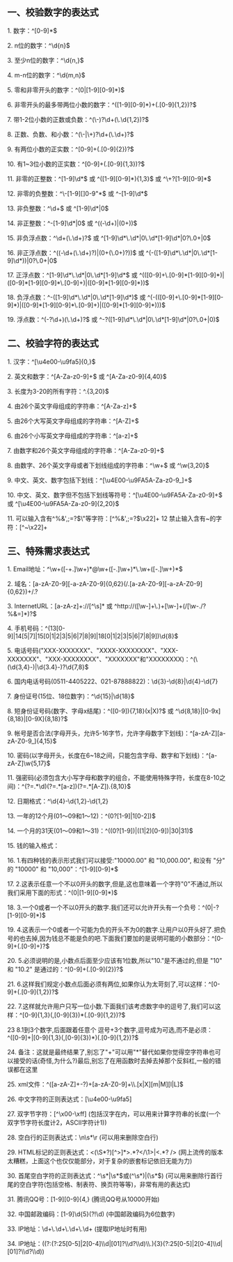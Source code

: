 <!--
 * @Description: 
 * @Version: 1.0
 * @Autor: hehaishen
 * @LastEditors: hehaishen
 * @Date: 2021-03-15 15:05:39
 * @LastEditTime: 2021-03-15 15:06:21
-->
<div id="content_views" class="htmledit_views">
                    <h2><a name="t0"></a><a name="t0"></a>一、校验数字的表达式</h2> 
<p>1. 数字：^[0-9]*$</p> 
<p>2. n位的数字：^\d{n}$</p> 
<p>3. 至少n位的数字：^\d{n,}$</p> 
<p>4. m-n位的数字：^\d{m,n}$</p> 
<p>5. 零和非零开头的数字：^(0|[1-9][0-9]*)$</p> 
<p>6. 非零开头的最多带两位小数的数字：^([1-9][0-9]*)+(.[0-9]{1,2})?$</p> 
<p>7. 带1-2位小数的正数或负数：^(\-)?\d+(\.\d{1,2})?$</p> 
<p>8. 正数、负数、和小数：^(\-|\+)?\d+(\.\d+)?$</p> 
<p>9. 有两位小数的正实数：^[0-9]+(.[0-9]{2})?$</p> 
<p>10. 有1~3位小数的正实数：^[0-9]+(.[0-9]{1,3})?$</p> 
<p>11. 非零的正整数：^[1-9]\d*$ 或 ^([1-9][0-9]*){1,3}$ 或 ^\+?[1-9][0-9]*$</p> 
<p>12. 非零的负整数：^\-[1-9][]0-9"*$ 或 ^-[1-9]\d*$</p> 
<p>13. 非负整数：^\d+$ 或 ^[1-9]\d*|0$</p> 
<p>14. 非正整数：^-[1-9]\d*|0$ 或 ^((-\d+)|(0+))$</p> 
<p>15. 非负浮点数：^\d+(\.\d+)?$ 或 ^[1-9]\d*\.\d*|0\.\d*[1-9]\d*|0?\.0+|0$</p> 
<p>16. 非正浮点数：^((-\d+(\.\d+)?)|(0+(\.0+)?))$ 或 ^(-([1-9]\d*\.\d*|0\.\d*[1-9]\d*))|0?\.0+|0$</p> 
<p>17. 正浮点数：^[1-9]\d*\.\d*|0\.\d*[1-9]\d*$ 或 ^(([0-9]+\.[0-9]*[1-9][0-9]*)|([0-9]*[1-9][0-9]*\.[0-9]+)|([0-9]*[1-9][0-9]*))$</p> 
<p>18. 负浮点数：^-([1-9]\d*\.\d*|0\.\d*[1-9]\d*)$ 或 ^(-(([0-9]+\.[0-9]*[1-9][0-9]*)|([0-9]*[1-9][0-9]*\.[0-9]+)|([0-9]*[1-9][0-9]*)))$</p> 
<p>19. 浮点数：^(-?\d+)(\.\d+)?$ 或 ^-?([1-9]\d*\.\d*|0\.\d*[1-9]\d*|0?\.0+|0)$</p> 
<h2><a name="t1"></a><a name="t1"></a>二、校验字符的表达式</h2> 
<p>1. 汉字：^[\u4e00-\u9fa5]{0,}$</p> 
<p>2. 英文和数字：^[A-Za-z0-9]+$ 或 ^[A-Za-z0-9]{4,40}$</p> 
<p>3. 长度为3-20的所有字符：^.{3,20}$</p> 
<p>4. 由26个英文字母组成的字符串：^[A-Za-z]+$</p> 
<p>5. 由26个大写英文字母组成的字符串：^[A-Z]+$</p> 
<p>6. 由26个小写英文字母组成的字符串：^[a-z]+$</p> 
<p>7. 由数字和26个英文字母组成的字符串：^[A-Za-z0-9]+$</p> 
<p>8. 由数字、26个英文字母或者下划线组成的字符串：^\w+$ 或 ^\w{3,20}$</p> 
<p>9. 中文、英文、数字包括下划线：^[\u4E00-\u9FA5A-Za-z0-9_]+$</p> 
<p>10. 中文、英文、数字但不包括下划线等符号：^[\u4E00-\u9FA5A-Za-z0-9]+$ 或 ^[\u4E00-\u9FA5A-Za-z0-9]{2,20}$</p> 
<p>11. 可以输入含有^%&amp;',;=?$\"等字符：[^%&amp;',;=?$\x22]+ 12 禁止输入含有~的字符：[^~\x22]+</p> 
<h2><a name="t2"></a><a name="t2"></a>三、特殊需求表达式</h2> 
<p>1. Email地址：^\w+([-+.]\w+)*@\w+([-.]\w+)*\.\w+([-.]\w+)*$</p> 
<p>2. 域名：[a-zA-Z0-9][-a-zA-Z0-9]{0,62}(/.[a-zA-Z0-9][-a-zA-Z0-9]{0,62})+/.?</p> 
<p>3. InternetURL：[a-zA-z]+://[^\s]* 或 ^http://([\w-]+\.)+[\w-]+(/[\w-./?%&amp;=]*)?$</p> 
<p>4. 手机号码：^(13[0-9]|14[5|7]|15[0|1|2|3|5|6|7|8|9]|18[0|1|2|3|5|6|7|8|9])\d{8}$</p> 
<p>5. 电话号码("XXX-XXXXXXX"、"XXXX-XXXXXXXX"、"XXX-XXXXXXX"、"XXX-XXXXXXXX"、"XXXXXXX"和"XXXXXXXX)：^(\(\d{3,4}-)|\d{3.4}-)?\d{7,8}$</p> 
<p>6. 国内电话号码(0511-4405222、021-87888822)：\d{3}-\d{8}|\d{4}-\d{7}</p> 
<p>7. 身份证号(15位、18位数字)：^\d{15}|\d{18}$</p> 
<p>8. 短身份证号码(数字、字母x结尾)：^([0-9]){7,18}(x|X)?$ 或 ^\d{8,18}|[0-9x]{8,18}|[0-9X]{8,18}?$</p> 
<p>9. 帐号是否合法(字母开头，允许5-16字节，允许字母数字下划线)：^[a-zA-Z][a-zA-Z0-9_]{4,15}$</p> 
<p>10. 密码(以字母开头，长度在6~18之间，只能包含字母、数字和下划线)：^[a-zA-Z]\w{5,17}$</p> 
<p>11. 强密码(必须包含大小写字母和数字的组合，不能使用特殊字符，长度在8-10之间)：^(?=.*\d)(?=.*[a-z])(?=.*[A-Z]).{8,10}$</p> 
<p>12. 日期格式：^\d{4}-\d{1,2}-\d{1,2}</p> 
<p>13. 一年的12个月(01～09和1～12)：^(0?[1-9]|1[0-2])$</p> 
<p>14. 一个月的31天(01～09和1～31)：^((0?[1-9])|((1|2)[0-9])|30|31)$</p> 
<p>15. 钱的输入格式：</p> 
<p>16. 1.有四种钱的表示形式我们可以接受:"10000.00" 和 "10,000.00", 和没有 "分" 的 "10000" 和 "10,000"：^[1-9][0-9]*$</p> 
<p>17. 2.这表示任意一个不以0开头的数字,但是,这也意味着一个字符"0"不通过,所以我们采用下面的形式：^(0|[1-9][0-9]*)$</p> 
<p>18. 3.一个0或者一个不以0开头的数字.我们还可以允许开头有一个负号：^(0|-?[1-9][0-9]*)$</p> 
<p>19. 4.这表示一个0或者一个可能为负的开头不为0的数字.让用户以0开头好了.把负号的也去掉,因为钱总不能是负的吧.下面我们要加的是说明可能的小数部分：^[0-9]+(.[0-9]+)?$</p> 
<p>20. 5.必须说明的是,小数点后面至少应该有1位数,所以"10."是不通过的,但是 "10" 和 "10.2" 是通过的：^[0-9]+(.[0-9]{2})?$</p> 
<p>21. 6.这样我们规定小数点后面必须有两位,如果你认为太苛刻了,可以这样：^[0-9]+(.[0-9]{1,2})?$</p> 
<p>22. 7.这样就允许用户只写一位小数.下面我们该考虑数字中的逗号了,我们可以这样：^[0-9]{1,3}(,[0-9]{3})*(.[0-9]{1,2})?$</p> 
<p>23 8.1到3个数字,后面跟着任意个 逗号+3个数字,逗号成为可选,而不是必须：^([0-9]+|[0-9]{1,3}(,[0-9]{3})*)(.[0-9]{1,2})?$</p> 
<p>24. 备注：这就是最终结果了,别忘了"+"可以用"*"替代如果你觉得空字符串也可以接受的话(奇怪,为什么?)最后,别忘了在用函数时去掉去掉那个反斜杠,一般的错误都在这里</p> 
<p>25. xml文件：^([a-zA-Z]+-?)+[a-zA-Z0-9]+\\.[x|X][m|M][l|L]$</p> 
<p>26. 中文字符的正则表达式：[\u4e00-\u9fa5]</p> 
<p>27. 双字节字符：[^\x00-\xff] (包括汉字在内，可以用来计算字符串的长度(一个双字节字符长度计2，ASCII字符计1))</p> 
<p>28. 空白行的正则表达式：\n\s*\r (可以用来删除空白行)</p> 
<p>29. HTML标记的正则表达式：&lt;(\S*?)[^&gt;]*&gt;.*?&lt;/\1&gt;|&lt;.*? /&gt; (网上流传的版本太糟糕，上面这个也仅仅能部分，对于复杂的嵌套标记依旧无能为力)</p> 
<p>30. 首尾空白字符的正则表达式：^\s*|\s*$或(^\s*)|(\s*$) (可以用来删除行首行尾的空白字符(包括空格、制表符、换页符等等)，非常有用的表达式)</p> 
<p>31. 腾讯QQ号：[1-9][0-9]{4,} (腾讯QQ号从10000开始)</p> 
<p>32. 中国邮政编码：[1-9]\d{5}(?!\d) (中国邮政编码为6位数字)</p> 
<p>33.&nbsp;IP地址：\d+\.\d+\.\d+\.\d+ (提取IP地址时有用)</p> 
<p>34. IP地址：((?:(?:25[0-5]|2[0-4]\\d|[01]?\\d?\\d)\\.){3}(?:25[0-5]|2[0-4]\\d|[01]?\\d?\\d))</p>
                </div>